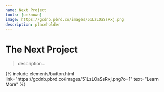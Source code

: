 ```yaml
---
name: Next Project
tools: [unknown]
image: https://gcdnb.pbrd.co/images/51LzLOaSsRxj.png
description: placeholder
---
```


# The Next Project

> description...

<p class="text-center">
{% include elements/button.html link="https://gcdnb.pbrd.co/images/51LzLOaSsRxj.png?o=1" text="Learn More" %}
</p>
